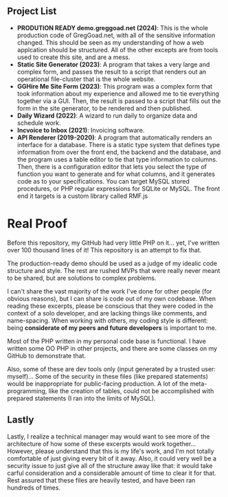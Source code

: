 <!DOCTYPE html>
<html>
<head></head>
<body>
<h2>Project List</h2>
<ul>
<li><b>PRODUTION READY demo.greggoad.net (2024)</b>: This is the whole production code of GregGoad.net, with all of the sensitive information changed. This should be seen as my understanding of how a web applcation should be structured. All of the other excepts are from tools used to create this site, and are a mess.</li>
<li><b>Static Site Generator (2023)</b>: A program that takes a very large and complex form, and passes the result to a script that renders out an operational file-cluster that is the whole website.</li>
<li><b>GGHire Me Site Form (2023)</b>: This program was a complex form that took information about my experience and allowed me to tie everything together via a GUI. Then, the result is passed to a script that fills out the form in the site generator, to be rendered and then published.</li>
<li><b>Daily Wizard (2022)</b>: A wizard to run daily to organize data and schedule work.</li>
<li><b>Incvoice to Inbox (2021)</b>: Invoicing software. </li>
<li><b>API Renderer (2019-2020)</b>: A program that automatically renders an interface for a database. There is a static type system that defines type information from over
the front end, the backend and the database, and the program uses a table editor to tie that type information to columns. Then, there is a configuration editor
that lets you select the type of function you want to generate and for what columns, and it generates code as to your specifications. You can target MySQL stored procedures,
or PHP regular expressions for SQLite or MySQL. The front end it targets is a custom library called RMF.js</li>
</ul>
<h1>Real Proof</h1>
<p>
Before this repository, my GitHub had very little PHP on it... yet, I've written over 100 thousand lines of it! This repository is an attempt to fix that. 
</p>
<p>
	The production-ready demo should be used as a judge of my idealic code structure and style. The rest are rushed MVPs that were really never meant to be shared, but are solutions to complex problems. 
</p>
<p>
I can't share the vast majority of the work I've done for other people (for obvious reasons), but I can share is code out of my own codebase. 
When reading these excerpts, please be conscious that they were coded in the context of a solo developer, and are lacking things like comments, and name-spacing. 
When working with others, my coding style is different: being <b>considerate of my peers and future developers</b> is important to me. 
</p>
<p>
Most of the PHP written in my personal code base is functional. 
I have written some OO PHP in other projects, and there are some classes on my GitHub to demonstrate that.
</p>
<p>
Also, some of these are dev tools only (input generated by a trusted user: myself)... 
Some of the security in these files (like prepared statements) would be inappropriate for public-facing production.
A lot of the meta-programming, like the creation of tables, could not be accomplished with prepared statements (I ran into the limits of MySQL). 
</p>
<h2>Lastly</h2>
<p>
Lastly, I realize a technical manager may would want to see more of the architecture of how some of these excerpts would work together...
However, please understand that this is my life's work, and I'm not totally comfortable of just giving every bit of it away.
Also, it could very well be a security issue to just give all of the structure away like that: 
it would take carful consideration and a considerable amount of time to clear it for that.
Rest assured that these files are heavily tested, and have been ran hundreds of times.
</p>
</body>
</html>